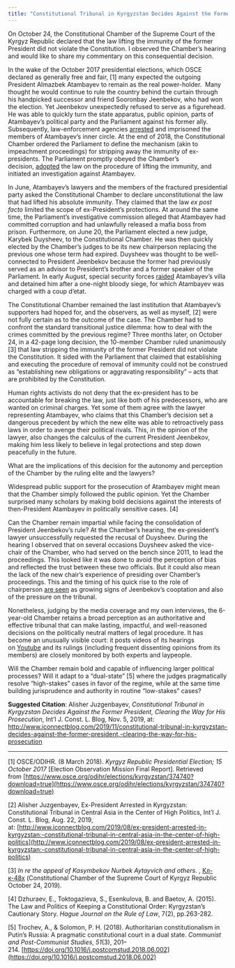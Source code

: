 ```yaml
---
title: "Constitutional Tribunal in Kyrgyzstan Decides Against the Former President, Clearing the Way for His Prosecution, Nov 2019"
---
```


On October 24, the Constitutional Chamber of the Supreme Court of the Kyrgyz Republic declared that the law lifting the immunity of the former President did not violate the Constitution. I observed the Chamber’s hearing and would like to share my commentary on this consequential decision.

In the wake of the October 2017 presidential elections, which OSCE declared as generally free and fair, [1] many expected the outgoing President Almazbek Atambayev to remain as the real power-holder.  Many thought he would continue to rule the country behind the curtain through his handpicked successor and friend Sooronbay Jeenbekov, who had won the election. Yet Jeenbekov unexpectedly refused to serve as a figurehead. He was able to quickly turn the state apparatus, public opinion, parts of Atambayev’s political party and the Parliament against his former ally. Subsequently, law-enforcement agencies [arrested](https://kloop.kg/blog/2019/06/02/ot-kritiki-do-zakona-o-lishenii-neprikosnovennosti-hronologiya-konflikta-zheenbekova-i-atambaeva/) and imprisoned the members of Atambayev’s inner circle. At the end of 2018, the Constitutional Chamber ordered the Parliament to define the mechanism (akin to impeachment proceedings) for stripping away the immunity of ex-presidents. The Parliament promptly obeyed the Chamber’s decision, [adopted](https://ru.sputnik.kg/politics/20190404/1043858268/kyrgyzstan-golosovanie-snyatie-ehks-prezident.html) the law on the procedure of lifting the immunity, and initiated an investigation against Atambayev. 

In June, Atambayev’s lawyers and the members of the fractured presidential party asked the Constitutional Chamber to declare unconstitutional the law that had lifted his absolute immunity. They claimed that the law _ex post facto_ limited the scope of ex-President’s protections. At around the same time, the Parliament’s investigative commission alleged that Atambayev had committed corruption and had unlawfully released a mafia boss from prison. Furthermore, on June 20, the Parliament elected a new judge, Karybek Duysheev, to the Constitutional Chamber. He was then quickly elected by the Chamber’s judges to be its new chairperson replacing the previous one whose term had expired. Duysheev was thought to be well-connected to President Jeenbekov because the former had previously served as an advisor to President’s brother and a former speaker of the Parliament. In early August, special security forces [raided](https://www.interfax.ru/world/672542) Atambayev’s villa and detained him after a one-night bloody siege, for which Atambayev was charged with a coup d’etat.

The Constitutional Chamber remained the last institution that Atambayev’s supporters had hoped for, and the observers, as well as myself, [2] were not fully certain as to the outcome of the case. The Chamber had to confront the standard transitional justice dilemma: how to deal with the crimes committed by the previous regime? Three months later, on October 24, in a 42-page long decision, the 10-member Chamber ruled unanimously [3] that law stripping the immunity of the former President did not violate the Constitution. It sided with the Parliament that claimed that establishing and executing the procedure of removal of immunity could not be construed as “establishing new obligations or aggravating responsibility” – acts that are prohibited by the Constitution.

Human rights activists do not deny that the ex-president has to be accountable for breaking the law, just like both of his predecessors, who are wanted on criminal charges. Yet some of them agree with the lawyer representing Atambayev, who claims that this Chamber’s decision set a dangerous precedent by which the new elite was able to retroactively pass laws in order to avenge their political rivals. This, in the opinion of the lawyer, also changes the calculus of the current President Jeenbekov, making him less likely to believe in legal protections and step down peacefully in the future.

What are the implications of this decision for the autonomy and perception of the Chamber by the ruling elite and the lawyers?

Widespread public support for the prosecution of Atambayev might mean that the Chamber simply followed the public opinion. Yet the Chamber surprised many scholars by making bold decisions against the interests of then-President Atambayev in politically sensitive cases. [4]

Can the Chamber remain impartial while facing the consolidation of President Jeenbekov’s rule? At the Chamber’s hearing, the ex-president’s lawyer unsuccessfully requested the recusal of Duysheev. During the hearing I observed that on several occasions Duysheev asked the vice-chair of the Chamber, who had served on the bench since 2011, to lead the proceedings. This looked like it was done to avoid the perception of bias and reflected the trust between these two officials. But it could also mean the lack of the new chair’s experience of presiding over Chamber’s proceedings. This and the timing of his quick rise to the role of chairperson [are seen](https://rus.azattyk.org/a/30030277.html) as growing signs of Jeenbekov’s cooptation and also of the pressure on the tribunal.

Nonetheless, judging by the media coverage and my own interviews, the 6-year-old Chamber retains a broad perception as an authoritative and effective tribunal that can make lasting, impactful, and well-reasoned decisions on the politically neutral matters of legal procedure. It has become an unusually visible court: it posts videos of its hearings on [Youtube](https://www.youtube.com/channel/UCHnyEQ8oFnc0T_FLWVEQSxw/videos) and its rulings (including frequent dissenting opinions from its members) are closely monitored by both experts and laypeople. 

Will the Chamber remain bold and capable of influencing larger political processes? Will it adapt to a “dual-state” [5] where the judges pragmatically resolve “high-stakes” cases in favor of the regime, while at the same time building jurisprudence and authority in routine “low-stakes” cases?

**Suggested Citation**: Alisher Juzgenbayev, _Constitutional Tribunal in Kyrgyzstan Decides Against the Former President, Clearing the Way for His Prosecution_, Int’l J. Const. L. Blog, Nov. 5, 2019, at:  
http://www.iconnectblog.com/2019/11/constitutional-tribunal-in-kyrgyzstan-decides-against-the-former-president,-clearing-the-way-for-his-prosecution

---

[1] OSCE/ODIHR. (8 March 2018). _Kyrgyz Republic Presidential Election; 15 October 2017_ [Election Observation Mission Final Report]. Retrieved from [https://www.osce.org/odihr/elections/kyrgyzstan/374740?download=true](https://www.osce.org/odihr/elections/kyrgyzstan/374740?download=true)

[2] Alisher Juzgenbayev, Ex-President Arrested in Kyrgyzstan: Constitutional Tribunal in Central Asia in the Center of High Politics, Int’l J. Const. L. Blog, Aug. 22, 2019, at: [http://www.iconnectblog.com/2019/08/ex-president-arrested-in-kyrgyzstan:-constitutional-tribunal-in-central-asia-in-the-center-of-high-politics](http://www.iconnectblog.com/2019/08/ex-president-arrested-in-kyrgyzstan:-constitutional-tribunal-in-central-asia-in-the-center-of-high-politics)

[3] _In re the appeal of Kasymbekov Nurbek Aytayvich and others_. , [Кл-к-48х](http://constpalata.kg/wp-content/uploads/2019/10/resh-Kasy-mbekov-N-A-i-dr-poslednij-12-05ch-25-10-2019.pdf) (Constitutional Chamber of the Supreme Court of Kyrgyz Republic October 24, 2019). 

[4] Dzhuraev, E., Toktogazieva, S., Esenkulova, B. and Baetov, A. (2015). The Law and Politics of Keeping a Constitutional Order: Kyrgyzstan’s Cautionary Story. _Hague Journal on the Rule of Law_, 7(2), pp.263-282.

[5] Trochev, A., & Solomon, P. H. (2018). Authoritarian constitutionalism in Putin’s Russia: A pragmatic constitutional court in a dual state. _Communist and Post-Communist Studies_, _51_(3), 201–214. [https://doi.org/10.1016/j.postcomstud.2018.06.002](https://doi.org/10.1016/j.postcomstud.2018.06.002)